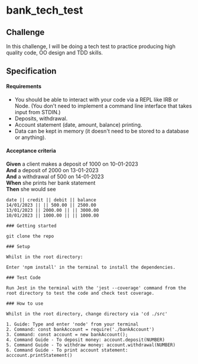 # bank_tech_test

## Challenge

In this challenge, I will be doing a tech test to practice producing high quality code, OO design and TDD skills.

## Specification

#### Requirements

- You should be able to interact with your code via a REPL like IRB or Node. (You don't need to implement a command line interface that takes input from STDIN.)
- Deposits, withdrawal.
- Account statement (date, amount, balance) printing.
- Data can be kept in memory (it doesn't need to be stored to a database or anything).

#### Acceptance criteria

**Given** a client makes a deposit of 1000 on 10-01-2023  
**And** a deposit of 2000 on 13-01-2023  
**And** a withdrawal of 500 on 14-01-2023  
**When** she prints her bank statement  
**Then** she would see

```
date || credit || debit || balance
14/01/2023 || || 500.00 || 2500.00
13/01/2023 || 2000.00 || || 3000.00
10/01/2023 || 1000.00 || || 1000.00

### Getting started

git clone the repo

### Setup

Whilst in the root directory:

Enter 'npm install' in the terminal to install the dependencies.

### Test Code

Run Jest in the terminal with the 'jest --coverage' command from the root directory to test the code and check test coverage.

### How to use

Whilst in the root directory, change directory via 'cd ./src'

1. Guide: Type and enter 'node' from your terminal
2. Command: const bankAccount = require('./bankAccount')
3. Command: const account = new bankAccount();
4. Command Guide - To deposit money: account.deposit(NUMBER)
5. Command Guide - To withdraw money: account.withdrawal(NUMBER)
6. Command Guide - To print account statement: acccount.printStatement()
```
